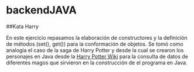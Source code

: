 # backendJAVA

##Kata Harry

En este ejercicio repasamos la elaboración de constructores y la definición de métodos (set(), get()) para la conformación de objetos.
Se tomó como analogía el caso de la saga de Harry Potter y desde la cual se crearon los personajes en Java desde la [Harry Potter Wiki](https://harrypotter.fandom.com/wiki/Harry_Potter) para la consulta de datos de diferentes magos que sirvieron en la construcción de el programa en Java.
